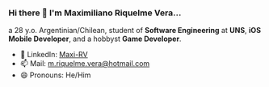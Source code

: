### Hi there 👋 I'm Maximiliano Riquelme Vera...

a 28 y.o. Argentinian/Chilean, student of **Software Engineering** at **UNS**, **iOS Mobile Developer**, and a hobbyst **Game Developer**.

- 💼 LinkedIn: [Maxi-RV](https://www.linkedin.com/in/maxi-rv)
- 📫 Mail: m.riquelme.vera@hotmail.com
- 😄 Pronouns: He/Him

<!--
**maxi-rv/maxi-rv** is a ✨ _special_ ✨ repository because its `README.md` (this file) appears on your GitHub profile.

Here are some ideas to get you started:

- 🔭 I’m currently working on ...
- 🌱 I’m currently learning ...
- 👯 I’m looking to collaborate on ...
- 🤔 I’m looking for help with ...
- 💬 Ask me about ...
- 📫 How to reach me: ...
- 😄 Pronouns: ...
- ⚡ Fun fact: ...
-->
